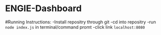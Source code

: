 # ENGIE-Dashboard


#Running Instructions:
  -Install repositry through git
  -cd into repositry 
  -run `node index.js` in terminal/command promt
  -click link `localhost:8080`
  
